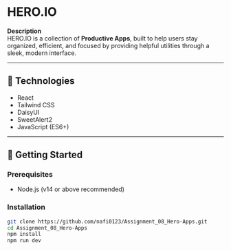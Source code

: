 # HERO.IO

**Description**  
HERO.IO is a collection of **Productive Apps**, built to help users stay organized, efficient, and focused by providing helpful utilities through a sleek, modern interface.

---

## 🧰 Technologies

- React  
- Tailwind CSS  
- DaisyUI  
- SweetAlert2  
- JavaScript (ES6+)

---

## 🚀 Getting Started

### Prerequisites

- Node.js (v14 or above recommended)  

### Installation

```bash
git clone https://github.com/nafi0123/Assignment_08_Hero-Apps.git
cd Assignment_08_Hero-Apps
npm install
npm run dev